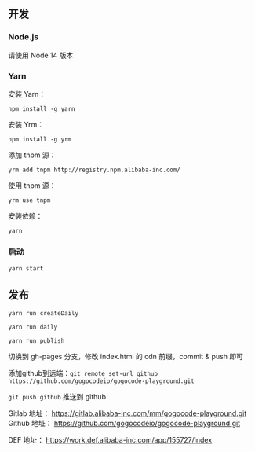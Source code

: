 ## 开发

### Node.js

请使用 Node 14 版本
### Yarn

安装 Yarn：

`npm install -g yarn`

安装 Yrm：

`npm install -g yrm`

添加 tnpm 源：

`yrm add tnpm http://registry.npm.alibaba-inc.com/`

使用 tnpm 源：

`yrm use tnpm`

安装依赖：

`yarn`

### 启动

`yarn start`
## 发布

`yarn run createDaily`

`yarn run daily`

`yarn run publish`

切换到 gh-pages 分支，修改 index.html 的 cdn 前缀，commit & push 即可

添加github到远端：`git remote set-url github https://github.com/gogocodeio/gogocode-playground.git`

`git push github` 推送到 github

Gitlab 地址： https://gitlab.alibaba-inc.com/mm/gogocode-playground.git
Github 地址： https://github.com/gogocodeio/gogocode-playground.git


DEF 地址： https://work.def.alibaba-inc.com/app/155727/index